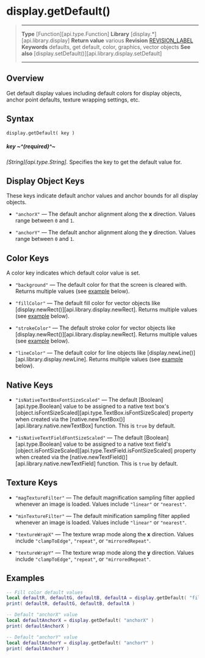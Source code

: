 
# display.getDefault()

> --------------------- ------------------------------------------------------------------------------------------
> __Type__              [Function][api.type.Function]
> __Library__           [display.*][api.library.display]
> __Return value__      various
> __Revision__          [REVISION_LABEL](REVISION_URL)
> __Keywords__          defaults, get default, color, graphics, vector objects
> __See also__          [display.setDefault()][api.library.display.setDefault]
> --------------------- ------------------------------------------------------------------------------------------


## Overview

Get default display values including default colors for display objects, anchor point defaults, texture wrapping settings, etc.

## Syntax

	display.getDefault( key )

##### key ~^(required)^~
_[String][api.type.String]._ Specifies the key to get the default value for.


## Display Object Keys

These keys indicate default anchor values and anchor bounds for all display objects.

* `"anchorX"` &mdash; The default anchor alignment along the __x__ direction. Values range between `0` and `1`.

* `"anchorY"` &mdash; The default anchor alignment along the __y__ direction. Values range between `0` and `1`.


## Color Keys

A color key indicates which default color value is set.

* `"background"` &mdash; The default color for that the screen is cleared with. Returns multiple values (see [example](#examples) below).

* `"fillColor"` &mdash; The default fill color for vector objects like [display.newRect()][api.library.display.newRect]. Returns multiple values (see [example](#examples) below).

* `"strokeColor"` &mdash; The default stroke color for vector objects like [display.newRect()][api.library.display.newRect]. Returns multiple values (see [example](#examples) below).

* `"lineColor"` &mdash; The default color for line objects like [display.newLine()][api.library.display.newLine]. Returns multiple values (see [example](#examples) below).


## Native Keys

* `"isNativeTextBoxFontSizeScaled"` &mdash; The default [Boolean][api.type.Boolean] value to be assigned to a native text box's [object.isFontSizeScaled][api.type.TextBox.isFontSizeScaled] property when created via the [native.newTextBox()][api.library.native.newTextBox] function. This is `true` by default.

* `"isNativeTextFieldFontSizeScaled"` &mdash; The default [Boolean][api.type.Boolean] value to be assigned to a native text field's [object.isFontSizeScaled][api.type.TextField.isFontSizeScaled] property when created via the [native.newTextField()][api.library.native.newTextField] function. This is `true` by default.


## Texture Keys

* `"magTextureFilter"` &mdash; The default magnification sampling filter applied whenever an image is loaded. Values include `"linear"` or `"nearest"`.

* `"minTextureFilter"` &mdash; The default minification sampling filter applied whenever an image is loaded. Values include `"linear"` or `"nearest"`.

* `"textureWrapX"` &mdash; The texture wrap mode along the __x__ direction. Values include `"clampToEdge"`, `"repeat"`, or `"mirroredRepeat"`.

* `"textureWrapY"` &mdash; The texture wrap mode along the __y__ direction. Values include `"clampToEdge"`, `"repeat"`, or `"mirroredRepeat"`.


<a id="examples"></a>

## Examples

``````lua
-- Fill color default values
local defaultR, defaultG, defaultB, defaultA = display.getDefault( "fillColor" )
print( defaultR, defaultG, defaultB, defaultA )

-- Default "anchorX" value
local defaultAnchorX = display.getDefault( "anchorX" )
print( defaultAnchorX )

-- Default "anchorY" value
local defaultAnchorY = display.getDefault( "anchorY" )
print( defaultAnchorY )
``````
